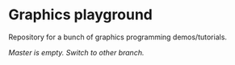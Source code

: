 # Graphics playground

Repository for a bunch of graphics programming demos/tutorials. 

*Master is empty. Switch to other branch.*
